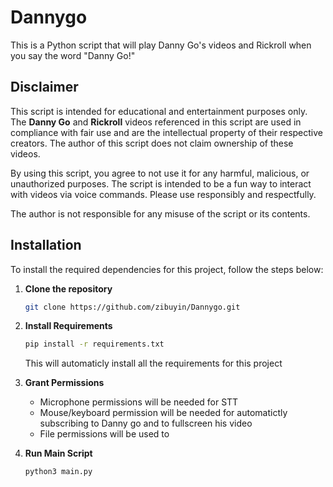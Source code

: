 # Dannygo
This is a Python script that will play Danny Go's videos and Rickroll when you say the word "Danny Go!" 
## Disclaimer

This script is intended for educational and entertainment purposes only. The **Danny Go** and **Rickroll** videos referenced in this script are used in compliance with fair use and are the intellectual property of their respective creators. The author of this script does not claim ownership of these videos.

By using this script, you agree to not use it for any harmful, malicious, or unauthorized purposes. The script is intended to be a fun way to interact with videos via voice commands. Please use responsibly and respectfully.

The author is not responsible for any misuse of the script or its contents.
## Installation

To install the required dependencies for this project, follow the steps below:

1. **Clone the repository** 
   ```bash
   git clone https://github.com/zibuyin/Dannygo.git
   ```
2. **Install Requirements**
   ```bash
   pip install -r requirements.txt
   ```
   This will automaticly install all the requirements for this project
3. **Grant Permissions**
   - Microphone permissions will be needed for STT
   - Mouse/keyboard permission will be needed for automatictly subscribing to Danny go and to fullscreen his video
   - File permissions will be used to

4. **Run Main Script**
     ```bash
     python3 main.py
     ```
